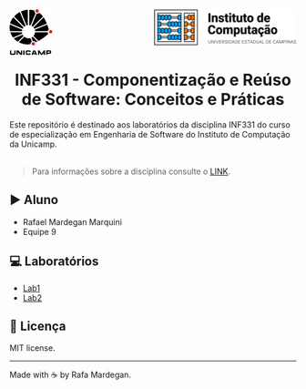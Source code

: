<div id="header">
    <img src="img/unicamp.png" width=75px align="left" />
    <img src="img/ic.png" width=250px align="right" />
</div>
<br /><br /><br /><br />

<h1 align="center"> INF331 - Componentização e Reúso de Software: Conceitos e Práticas</h1>
Este repositório é destinado aos laboratórios da disciplina INF331 do curso de especialização em Engenharia de Software do Instituto de Computação da Unicamp.
<br /><br />

> Para informações sobre a disciplina consulte o [LINK](https://ic.unicamp.br/wp-content/uploads/2019/10/INF-0331-Componentiza%C3%A7%C3%A3o-e-Reuso-de-Software-Conceitos-e-Pr%C3%A1ticas.pdf).


## :arrow_forward: Aluno
* Rafael Mardegan Marquini
* Equipe 9

## :computer: Laboratórios
* [Lab1](https://github.com/rmmarquini/engsoft-inf331-labs/tree/master/lab1)
* [Lab2](https://github.com/rmmarquini/engsoft-inf331-labs/tree/master/lab2)

## :memo: Licença
MIT license.

---
Made with :coffee: by Rafa Mardegan.



